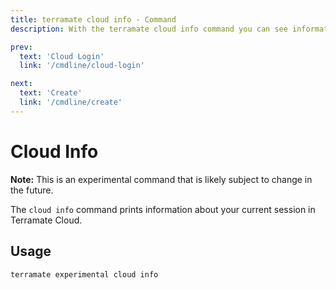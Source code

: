 ```yaml
---
title: terramate cloud info - Command
description: With the terramate cloud info command you can see information about your current session in Terramate Cloud.

prev:
  text: 'Cloud Login'
  link: '/cmdline/cloud-login'

next:
  text: 'Create'
  link: '/cmdline/create'
---
```


# Cloud Info

**Note:** This is an experimental command that is likely subject to change in the future.

The `cloud info` command prints information about your current session in Terramate Cloud. 

## Usage

`terramate experimental cloud info`
